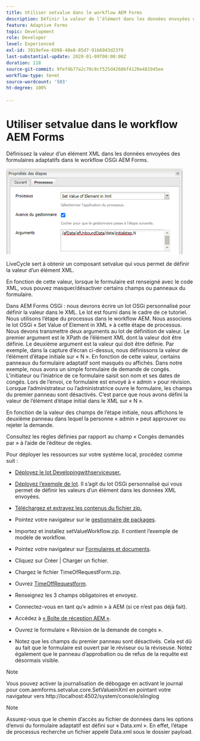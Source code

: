 ```yaml
---
title: Utiliser setvalue dans le workflow AEM Forms
description: Définir la valeur de l’élément dans les données envoyées des formulaires adaptatifs dans AEM Forms OSGi
feature: Adaptive Forms
topic: Development
role: Developer
level: Experienced
exl-id: 3919efee-6998-48e8-85d7-91b6943d23f9
last-substantial-update: 2020-01-09T00:00:00Z
duration: 118
source-git-commit: 9fef4b77a2c70c8cf525d42686f4120e481945ee
workflow-type: tm+mt
source-wordcount: '503'
ht-degree: 100%

---
```


# Utiliser setvalue dans le workflow AEM Forms

Définissez la valeur d’un élément XML dans les données envoyées des formulaires adaptatifs dans le workflow OSGi AEM Forms.

![SetValue](assets/setvalue.png)

LiveCycle sert à obtenir un composant setvalue qui vous permet de définir la valeur d’un élément XML.

En fonction de cette valeur, lorsque le formulaire est renseigné avec le code XML, vous pouvez masquer/désactiver certains champs ou panneaux du formulaire.

Dans AEM Forms OSGi : nous devrons écrire un lot OSGi personnalisé pour définir la valeur dans le XML. Le lot est fourni dans le cadre de ce tutoriel.
Nous utilisons l’étape du processus dans le workflow AEM. Nous associons le lot OSGi « Set Value of Element in XML » à cette étape de processus.
Nous devons transmettre deux arguments au lot de définition de valeur. Le premier argument est le XPath de l’élément XML dont la valeur doit être définie. Le deuxième argument est la valeur qui doit être définie.
Par exemple, dans la capture d’écran ci-dessus, nous définissons la valeur de l’élément d’étape initiale sur « N ».
En fonction de cette valeur, certains panneaux du formulaire adaptatif sont masqués ou affichés.
Dans notre exemple, nous avons un simple formulaire de demande de congés. L’initiateur ou l’iniatrice de ce formulaire saisit son nom et ses dates de congés. Lors de l’envoi, ce formulaire est envoyé à « admin » pour révision. Lorsque l’administrateur ou l’administratrice ouvre le formulaire, les champs du premier panneau sont désactivés. C’est parce que nous avons défini la valeur de l’élément d’étape initial dans le XML sur « N ».

En fonction de la valeur des champs de l’étape initiale, nous affichons le deuxième panneau dans lequel la personne « admin » peut approuver ou rejeter la demande.

Consultez les règles définies par rapport au champ « Congés demandés par » à l’aide de l’éditeur de règles.

Pour déployer les ressources sur votre système local, procédez comme suit :

* [Déployez le lot Developingwithserviceuser.](/help/forms/assets/common-osgi-bundles/DevelopingWithServiceUser.jar)

* [Déployez l’exemple de lot](/help/forms/assets/common-osgi-bundles/SetValueApp.core-1.0-SNAPSHOT.jar). Il s’agit du lot OSGi personnalisé qui vous permet de définir les valeurs d’un élément dans les données XML envoyées.

* [Téléchargez et extrayez les contenus du fichier zip.](assets/setvalueassets.zip)
* Pointez votre navigateur sur le [gestionnaire de packages](http://localhost:4502/crx/packmgr/index.jsp).
* Importez et installez setValueWorkflow.zip. Il contient l’exemple de modèle de workflow.
* Pointez votre navigateur sur [Formulaires et documents](http://localhost:4502/aem/forms.html/content/dam/formsanddocuments).
* Cliquez sur Créer | Charger un fichier.
* Chargez le fichier TimeOfRequestForm.zip.
* Ouvrez [TimeOffRequestform](http://localhost:4502/content/dam/formsanddocuments/timeoffapplication/jcr:content?wcmmode=disabled).
* Renseignez les 3 champs obligatoires et envoyez.
* Connectez-vous en tant qu’« admin » à AEM (si ce n’est pas déjà fait).
* Accédez à [« Boîte de réception AEM »](http://localhost:4502/aem/inbox).
* Ouvrez le formulaire « Révision de la demande de congés ».
* Notez que les champs du premier panneau sont désactivés. Cela est dû au fait que le formulaire est ouvert par le réviseur ou la réviseuse. Notez également que le panneau d’approbation ou de refus de la requête est désormais visible.

>[!NOTE]
>
>Vous pouvez activer la journalisation de débogage en activant le journal pour
>com.aemforms.setvalue.core.SetValueinXml
>en pointant votre navigateur vers http://localhost:4502/system/console/slinglog

>[!NOTE]
>
>Assurez-vous que le chemin d’accès au fichier de données dans les options d’envoi du formulaire adaptatif est défini sur « Data.xml ». En effet, l’étape de processus recherche un fichier appelé Data.xml sous le dossier payload.
